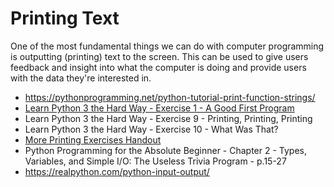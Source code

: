 # Printing Text

One of the most fundamental things we can do with computer programming
is outputting (printing) text to the screen.  This can be used to give
users feedback and insight into what the computer is doing and provide
users with the data they're interested in.

- <https://pythonprogramming.net/python-tutorial-print-function-strings/>
- [Learn Python 3 the Hard Way - Exercise 1 - A Good First Program](https://learnpythonthehardway.org/python3/ex1.html)
- Learn Python 3 the Hard Way - Exercise 9 - Printing, Printing, Printing
- Learn Python 3 the Hard Way - Exercise 10 - What Was That?
- [More Printing Exercises Handout](https://docs.google.com/document/d/1YGIFUXjmuCT_ATgRXHVfjafhQ4Tmd_LgIGVXcWXVFI0/)
- Python Programming for the Absolute Beginner - Chapter 2 - Types, Variables, and Simple I/O: The Useless Trivia Program - p.15-27
- <https://realpython.com/python-input-output/>
